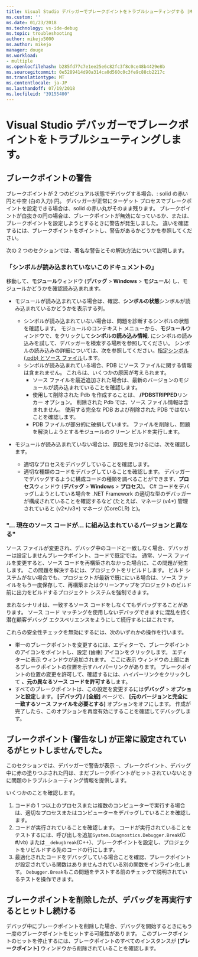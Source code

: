 ```yaml
---
title: Visual Studio デバッガーでブレークポイントをトラブルシューティングする |Microsoft Docs
ms.custom: ''
ms.date: 01/23/2018
ms.technology: vs-ide-debug
ms.topic: troubleshooting
author: mikejo5000
ms.author: mikejo
manager: douge
ms.workload:
- multiple
ms.openlocfilehash: b285fd77c7e1ee25e6c82fc3f8c0ce48b4429e8b
ms.sourcegitcommit: 0e5289414d90a314ca0d560c0c3fe9c88cb2217c
ms.translationtype: MT
ms.contentlocale: ja-JP
ms.lasthandoff: 07/19/2018
ms.locfileid: "39155400"
---
```

# <a name="troubleshoot-breakpoints-in-the-visual-studio-debugger"></a>Visual Studio デバッガーでブレークポイントをトラブルシューティングします。

## <a name="breakpoint-warnings"></a>ブレークポイントの警告

ブレークポイントが 2 つのビジュアル状態でデバッグする場合、: solid の赤い円と中空 (白の入力) 円。 デバッガーが正常にターゲット プロセスでブレークポイントを設定できる場合は、solid の赤い丸がそのまま残ります。 ブレークポイントが白抜きの円の場合は、ブレークポイントが無効になっているか、または、ブレークポイントを設定しようとするときに警告が発生しました。 違いを確認するには、ブレークポイントをポイントし、警告があるかどうかを参照してください。

次の 2 つのセクションでは、著名な警告とその解決方法について説明します。 

### <a name="no-symbols-have-been-loaded-for-this-document"></a>「シンボルが読み込まれていないこのドキュメントの」 

移動して、**モジュール**ウィンドウ (**デバッグ** > **Windows** > **モジュール**) し、モジュールかどうかを確認読み込まれます。  
* モジュールが読み込まれている場合は、確認、**シンボルの状態**シンボルが読み込まれているかどうかを表示する列。 
  * シンボルが読み込まれていない場合は、問題を診断するシンボルの状態を確認します。 モジュールのコンテキスト メニューから、**モジュール**ウィンドウで、をクリックして**シンボルの読み込み情報.** にシンボルの読み込みを試して、デバッガーを検索する場所を参照してください。 シンボルの読み込みの詳細については、次を参照してください。[指定シンボル (.pdb) とソース ファイル](../debugger/specify-symbol-dot-pdb-and-source-files-in-the-visual-studio-debugger.md)します。  
  * シンボルが読み込まれている場合、PDB にソース ファイルに関する情報は含まれません。 これらは、いくつかの原因が考えられます。 
    * ソース ファイルを最近追加された場合は、最新のバージョンのモジュールが読み込まれていることを確認します。  
    * 使用して削除された Pdb を作成することは、 **/PDBSTRIPPED**リンカー オプション。 削除された Pdb では、ソース ファイル情報は含まれません。 使用する完全な PDB および削除された PDB ではないことを確認します。  
    * PDB ファイルが部分的に破損しています。 ファイルを削除し、問題を解決しようとするモジュールのクリーン ビルドを実行します。 

* モジュールが読み込まれていない場合は、原因を見つけるには、次を確認します。 
  * 適切なプロセスをデバッグしていることを確認します。 
  * 適切な種類のコードをデバッグしていることを確認します。 デバッガーでデバッグするように構成コードの種類を調べることができます、**プロセス**ウィンドウ (**デバッグ** > **Windows**  >  **プロセス**)。 C# コードをデバッグしようとしている場合を .NET Framework の適切な型のデバッガーが構成されていることを確認するなど (たとえば、マネージ (v4\*) 管理されていると (v2\*/v3\*) マネージ (CoreCLR) と)。 

### <a name="-the-current-source-code-is-different-from-the-version-built-into"></a>"… 現在のソース コードが... に組み込まれているバージョンと異なる" 

ソース ファイルが変更され、デバッグ中のコードと一致しなく場合、デバッガーは設定しませんブレークポイント、コードで既定では。 通常、ソース ファイルを変更すると、ソース コードを再構築されなかった場合に、この問題が発生します。 この問題を解決するには、プロジェクトをリビルドします。 ビルド システムがない場合でも、プロジェクトが最新で既ににいる場合は、ソース ファイルをもう一度保存して、再構築またはクリーンアップをプロジェクトのビルド前に出力をビルドするプロジェクト システムを強制できます。 

まれなシナリオは、一致するソース コードをしなくてもデバッグすることがあります。 ソース コード マッチングを使用しないデバッグできますに混乱を招く潜在顧客デバッグ エクスペリエンスをようにして続行するにはこれです。  

これらの安全性チェックを無効にするには、次のいずれかの操作を行います。 
* 単一のブレークポイントを変更するには、エディターで、ブレークポイントのアイコンをポイントし、設定 (歯車) アイコンをクリックします。 エディターに表示 ウィンドウが追加されます。 ここに表示 ウィンドウの上部にあるブレークポイントの位置を示すハイパーリンクがあります。 ブレークポイントの位置の変更を許可して、確認するには、ハイパーリンクをクリックして **、元の異なるソース コードを許可する**します。
* すべてのブレークポイントは、この設定を変更するには**デバッグ** > **オプションと設定**します。 **[デバッグ] / [全般]** ページで、 **[元のバージョンと完全に一致するソース ファイルを必要とする]** オプションをオフにします。 作成が完了したら、このオプションを再度有効にすることを確認してデバッグします。 

## <a name="the-breakpoint-was-successfully-set-no-warning-but-didnt-hit"></a>ブレークポイント (警告なし) が正常に設定されているがヒットしませんでした。 

このセクションでは、デバッガーで警告が表示 –、ブレークポイント、デバッグ中に赤の塗りつぶされた円は、まだブレークポイントがヒットされていないときに問題のトラブルシューティング情報を提供します。 

いくつかのことを確認します。 
1. コードの 1 つ以上のプロセスまたは複数のコンピューターで実行する場合は、適切なプロセスまたはコンピューターをデバッグしていることを確認します。  
2. コードが実行されていることを確認します。 コードが実行されていることをテストするには、呼び出しを追加`System.Diagnostics.Debugger.Break`(C #/vb) または`__debugbreak`(C++)、ブレークポイントを設定し、プロジェクトをリビルドする先のコードの行にします。 
3. 最適化されたコードをデバッグしている場合ことを確認、ブレークポイントが設定されている関数はありませんされている別の関数をインライン化します。 `Debugger.Break`もこの問題をテストする前のチェックで説明されているテストを操作できます。 

## <a name="i-deleted-a-breakpoint-but-i-continue-to-hit-it-when-i-start-debugging-again"></a>ブレークポイントを削除したが、デバッグを再実行するとヒットし続ける 

デバッグ中にブレークポイントを削除した場合、デバッグを開始するときにもう一度のブレークポイントをヒットする可能性があります。 このブレークポイントのヒットを停止するには、ブレークポイントのすべてのインスタンスが **[ブレークポイント]** ウィンドウから削除されていることを確認します。  
